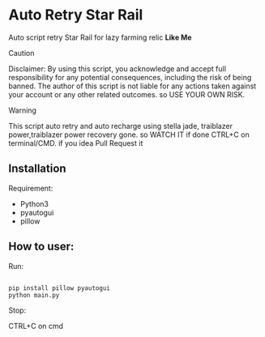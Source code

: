 <h1>Auto Retry Star Rail</h1>
<p>Auto script retry Star Rail for lazy farming relic <b>Like Me</b></p> 

> [!CAUTION]
> Disclaimer: By using this script, you acknowledge and accept full responsibility for any potential consequences, including the risk of being banned. The author of this script is not liable for any actions taken against your account or any other related outcomes. so USE YOUR OWN RISK.

> [!WARNING]
> This script auto retry and auto recharge using stella jade, traiblazer power,traiblazer power recovery gone. so WATCH IT if done CTRL+C on terminal/CMD. if you idea Pull Request it

<h2>Installation</h2>
<p>Requirement:</p>

* Python3
* pyautogui
* pillow

<h2>How to user:</h2>

<p>Run:</p>

```

pip install pillow pyautogui
python main.py

```

<p>Stop:</p>
CTRL+C on cmd

